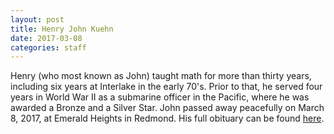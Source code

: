 ```yaml
---
layout: post
title: Henry John Kuehn
date: 2017-03-08
categories: staff
---
```

Henry (who most known as John) taught math for more than thirty years, including six years at Interlake in the early 70's.  Prior to that, he served four years in World War II as a submarine officer in the Pacific, where he was awarded a Bronze and a Silver Star. John passed away peacefully on March 8, 2017, at Emerald Heights in Redmond.  His full obituary can be found [here](http://tinyurl.com/mecbrfq).

